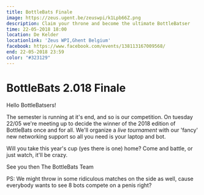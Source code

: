 ```yaml
---
title: BottleBats Finale
image: https://zeus.ugent.be/zeuswpi/k1Lpb66Z.png
description: Claim your throne and become the ultimate BottleBatser
time: 22-05-2018 18:00
location: De Kelder
locationlink: 'Zeus WPI,Ghent Belgium'
facebook: https://www.facebook.com/events/138113167009568/
end: 22-05-2018 23:59
color: "#323129"
---
```


# BottleBats 2.018 Finale

Hello BottleBatsers!

The semester is running at it's end, and so is our competition.
On tuesday 22/05 we're meeting up to decide the winner of the 2018 edition of BottleBats once and for all. We'll organize a _live tournament_ with our 'fancy' new networking support so all you need is your laptop and bot.

Will you take this year's cup (yes there is one) home?
Come and battle, or just watch, it'll be crazy.

See you then
The BottleBats Team

PS: We might throw in some ridiculous matches on the side as well, cause everybody wants to see 8 bots compete on a penis right?
